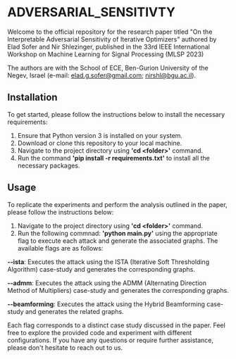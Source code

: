 # ADVERSARIAL_SENSITIVTY

Welcome to the official repository for the research paper titled "On the Interpretable Adversarial Sensitivity of Iterative Optimizers" authored by Elad Sofer and Nir Shlezinger, published in the 33rd IEEE International Workshop on Machine Learning for Signal Processing (MLSP 2023)


The authors are with the School of ECE, Ben-Gurion University of the Negev, Israel (e-mail: elad.g.sofer@gmail.com; nirshl@bgu.ac.il). 


## Installation
To get started, please follow the instructions below to install the necessary requirements:

1. Ensure that Python version 3 is installed on your system.
2. Download or clone this repository to your local machine.
3. Navigate to the project directory using **'cd \<folder>'** command.
4. Run the command **'pip install -r requirements.txt'** to install all the necessary packages.

## Usage

To replicate the experiments and perform the analysis outlined in the paper, please follow the instructions below:
1. Navigate to the project directory using **'cd \<folder>'** command.
2. Run the following commnad: **'python main.py'** using the appropriate flag to execute each attack and generate the associated graphs. The available flags are as follows:

**--ista**: Executes the attack using the ISTA (Iterative Soft Thresholding Algorithm) case-study and generates the corresponding graphs.

**--admm**: Executes the attack using the ADMM (Alternating Direction Method of Multipliers) case-study and generates the corresponding graphs.

**--beamforming**: Executes the attack using the Hybrid Beamforming case-study and generates the related graphs.

Each flag corresponds to a distinct case study discussed in the paper.
Feel free to explore the provided code and experiment with different configurations. If you have any questions or require further assistance, please don't hesitate to reach out to us.
